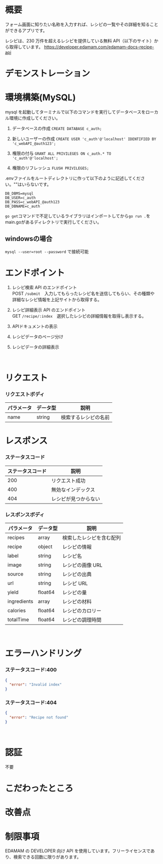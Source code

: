 # 概要

フォーム画面に知りたい名称を入力すれば、レシピの一覧やその詳細を知ることができるアプリです。<br>

レシピは、230 万件を超えるレシピを提供している無料 API（以下のサイト）から取得しています。
https://developer.edamam.com/edamam-docs-recipe-api
<br>

# デモンストレーション

# 環境構築(MySQL)

mysql を起動してターミナルで以下のコマンドを実行してデータベースをローカル環境に作成してください。


1. データベースの作成
   `CREATE DATABASE c_auth;`

2. 新しいユーザーの作成
   `CREATE USER 'c_auth'@'localhost' IDENTIFIED BY 'c_webAPI_@auth123';`

3. 権限の付与
   `GRANT ALL PRIVILEGES ON c_auth.* TO 'c_auth'@'localhost';`

4. 権限のリフレッシュ
   `FLUSH PRIVILEGES;`

.envファイルをルートディレクトリに作って以下のように記述してください。""はいらないです。
```
DB_DBMS=mysql
DB_USER=c_auth
DB_PASS=c_webAPI_@auth123
DB_DBNAME=c_auth
```

`go get`コマンドで不足しているライブラリはインポートしてから`go run .`をmain.goがあるディレクトリで実行してください。

## windowsの場合
   `mysql --user=root --password`
   で接続可能
   

# エンドポイント

1. レシピ検索 API のエンドポイント<br>
   POST `/submit`　入力してもらったレシピ名を送信してもらい、その種類や詳細なレシピ情報を上記サイトから取得する。
2. レシピ詳細表示 API のエンドポイント<br>
   GET `/recipe/:index`　選択したレシピの詳細情報を取得し表示する。
3. APIドキュメントの表示

4. レシピデータのページ分け

5. レシピデータの詳細表示

<br>

# リクエスト

### リクエストボディ

| パラメータ | データ型 | 説明                 |
| ---------- | -------- | -------------------- |
| name       | string   | 検索するレシピの名前 |

# レスポンス

### ステータスコード

| ステータスコード | 説明                 |
| ---------------- | -------------------- |
| 200              | リクエスト成功       |
| 400              | 無効なインデックス   |
| 404              | レシピが見つからない |

### レスポンスボディ

| パラメータ  | データ型 | 説明                     |
| ----------- | -------- | ------------------------ |
| recipes     | array    | 検索したレシピを含む配列 |
| recipe      | object   | レシピの情報             |
| label       | string   | レシピ名                 |
| image       | string   | レシピの画像 URL         |
| source      | string   | レシピの出典             |
| url         | string   | レシピ URL               |
| yield       | float64  | レシピの量               |
| ingredients | array    | レシピの材料             |
| calories    | float64  | レシピのカロリー         |
| totalTime   | float64  | レシピの調理時間         |

<br>

# エラーハンドリング

### ステータスコード:400

```json
{
  "error": "Invalid index"
}
```

### ステータスコード:404

```json
{
  "error": "Recipe not found"
}
```

<br>

# 認証

不要
<br>
# こだわったところ

# 改善点


# 制限事項

EDAMAM の DEVELOPER 向け API を使用しています。フリーライセンスであり、検索できる回数に限りがあります。
